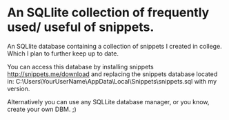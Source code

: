 # An SQLlite collection of frequently used/ useful of snippets. 

An SQLlite database containing a collection of snippets I created in college. Which I plan to further keep up to date.
 
You can access this database by installing snippets http://snippets.me/download and replacing the snippets database located in: C:\Users\YourUserName\AppData\Local\Snippets\snippets.sql with my version.

Alternatively you can use any SQLLite database manager, or you know, create your own DBM. ;)
